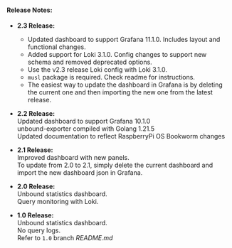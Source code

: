 #### Release Notes:
* **2.3 Release:**  
  - Updated dashboard to support Grafana 11.1.0. Includes layout and functional changes.  
  - Added support for Loki 3.1.0. Config changes to support new schema and removed deprecated options.  
  - Use the v2.3 release Loki config with Loki 3.1.0.
  - `musl` package is required. Check readme for instructions.
  - The easiest way to update the dashboard in Grafana is by deleting the current one and then importing the new one from the latest release.  

* **2.2 Release:**  
  Updated dashboard to support Grafana 10.1.0  
  unbound-exporter compiled with Golang 1.21.5  
  Updated documentation to reflect RaspberryPi OS Bookworm changes

* **2.1 Release:**  
  Improved dashboard with new panels.  
  To update from 2.0 to 2.1, simply delete the current dashboard and import the new dashboard json in Grafana.

* **2.0 Release:**  
  Unbound statistics dashboard.  
  Query monitoring with Loki.

* **1.0 Release:**  
  Unbound statistics dashboard.  
  No query logs.  
  Refer to `1.0` branch _README.md_

